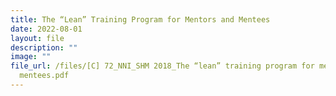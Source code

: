```yaml
---
title: The “Lean” Training Program for Mentors and Mentees
date: 2022-08-01
layout: file
description: ""
image: ""
file_url: /files/[C] 72_NNI_SHM 2018_The “lean” training program for mentors and
  mentees.pdf
---
```

